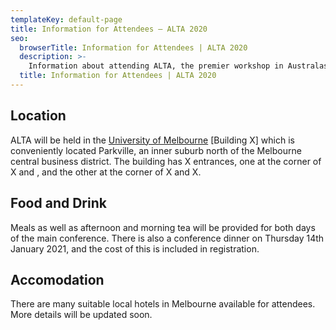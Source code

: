 ```yaml
---
templateKey: default-page
title: Information for Attendees – ALTA 2020
seo:
  browserTitle: Information for Attendees | ALTA 2020
  description: >-
    Information about attending ALTA, the premier workshop in Australasia for sharing research in Natural Language Processing and Computational Lingustics. 
  title: Information for Attendees | ALTA 2020
---
```


## Location

ALTA will be held in the [University of Melbourne](https://www.unimelb.edu.au/) [Building X] which is conveniently located Parkville, an inner suburb north of the Melbourne central business district. The building has X  entrances, one at the corner of X and , and the other at the corner of X and X.

## Food and Drink

Meals as well as afternoon and morning tea will be provided for both days of the main conference. There is also a conference dinner on Thursday 14th January 2021, and the cost of this is included in registration. 

## Accomodation

There are many suitable local hotels in Melbourne available for attendees. More details will be updated soon.


